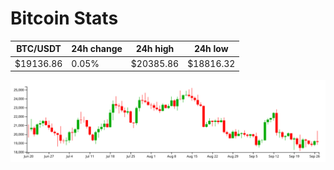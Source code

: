 # Bitcoin Stats

BTC/USDT|24h change|24h high|24h low|
|---|---|---|---|
|$19136.86|0.05%|$20385.86|$18816.32|

<img src="./chart.svg">
